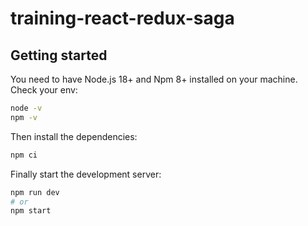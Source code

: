 # training-react-redux-saga

## Getting started

You need to have Node.js 18+ and Npm 8+ installed on your machine. Check your env:

```bash
node -v
npm -v
```

Then install the dependencies:

```bash
npm ci
```

Finally start the development server:

```bash
npm run dev
# or
npm start
```
